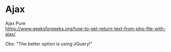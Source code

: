 # Ajax  
Ajax Pure  
https://www.geeksforgeeks.org/how-to-get-return-text-from-php-file-with-ajax/  

Obs: "The better option is using JQuery!"  
